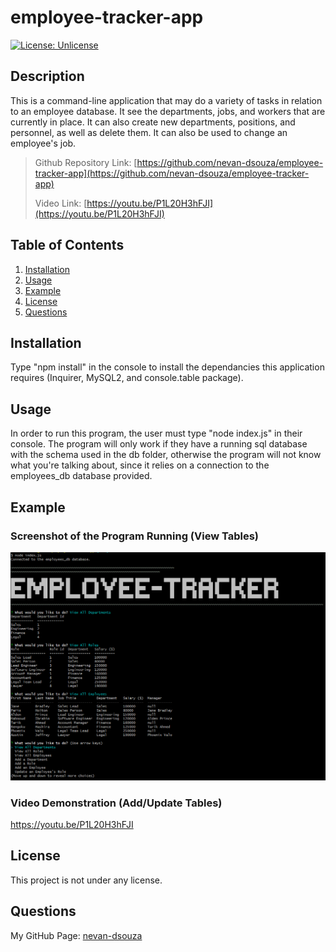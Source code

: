 # employee-tracker-app


[![License: Unlicense](https://img.shields.io/badge/license-Unlicense-blue.svg)](http://unlicense.org/)

## Description

This is a command-line application that may do a variety of tasks in relation to an employee database. It see the departments, jobs, and workers that are currently in place. It can also create new departments, positions, and personnel, as well as delete them. It can also be used to change an employee's job.

> Github Repository Link: [https://github.com/nevan-dsouza/employee-tracker-app](https://github.com/nevan-dsouza/employee-tracker-app)
>
> Video Link: [https://youtu.be/P1L20H3hFJI](https://youtu.be/P1L20H3hFJI)


## Table of Contents

1. [Installation](#installation)
2. [Usage](#usage)
3. [Example](#example)
4. [License](#license)
5. [Questions](#questions)

## Installation

Type "npm install" in the console to install the dependancies this application requires (Inquirer, MySQL2, and console.table package). 

## Usage

In order to run this program, the user must type "node index.js" in their console. The program will only work if they have a running sql database with the schema used in the db folder, otherwise the program will not know what you're talking about, since it relies on a connection to the employees_db database provided.


## Example

### Screenshot of the Program Running (View Tables)

![Screenshot of the app running, showing tables of employee database](./images/program.png)

### Video Demonstration (Add/Update Tables)

https://youtu.be/P1L20H3hFJI

## License

This project is not under any license.

## Questions

My GitHub Page: [nevan-dsouza](https://github.com/nevan-dsouza)
